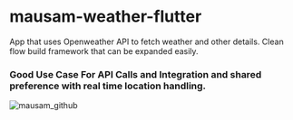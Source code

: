 # mausam-weather-flutter
App that uses Openweather API to fetch weather and other details. Clean flow build framework that can be expanded easily.
### Good Use Case For API Calls and Integration and shared preference with real time location handling.
![mausam_github](https://github.com/gyanraj06/mausam-weather-flutter/assets/64907746/d1d15ed6-2104-4623-a32e-ea80fd3472aa)

